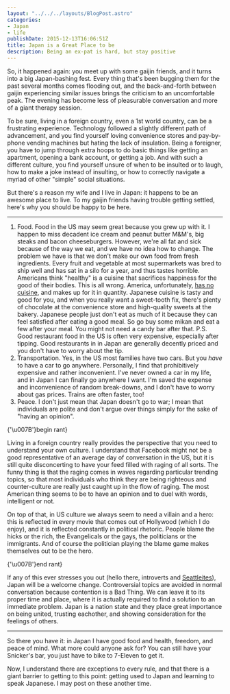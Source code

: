```yaml
---
layout: "../../../layouts/BlogPost.astro"
categories:
- Japan
- life
publishDate: 2015-12-13T16:06:51Z
title: Japan is a Great Place to be
description: Being an ex-pat is hard, but stay positive
---
```


So, it happened again: you meet up with some gaijin friends, and it turns into a big Japan-bashing fest. Every thing that's been bugging them for the past several months comes flooding out, and the back-and-forth between gaijin experiencing similar issues brings the criticism to an uncomfortable peak. The evening has become less of pleasurable conversation and more of a giant therapy session.

To be sure, living in a foreign country, even a 1st world country, can be a frustrating experience. Technology followed a slightly different path of advancement, and you find yourself loving convenience stores and pay-by-phone vending machines but hating the lack of insulation. Being a foreigner, you have to jump through extra hoops to do basic things like getting an apartment, opening a bank account, or getting a job. And with such a different culture, you find yourself unsure of when to be insulted or to laugh, how to make a joke instead of insulting, or how to correctly navigate a myriad of other "simple" social situations.

But there's a reason my wife and I live in Japan: it happens to be an awesome place to live. To my gaijin friends having trouble getting settled, here's why you should be happy to be here.

***

1. Food. Food in the US may seem great because you grew up with it. I happen to miss decadent ice cream and peanut butter M&M's, big steaks and bacon cheeseburgers. However, we're all fat and sick because of the way we eat, and we have no idea how to change. <!--My wife and I recently watched the documentary "Fed Up", which explains the problems with legislation and industry in America that lead to unhealthy diets and unwholesome products. I recommend it for the information content, but it ends on a depressing note. They give the viewer a challenge: go sugar-free. They then tell you that the participant in the documentary who did the diet completely failed to lose weight. Great.--> The problem we have is that we don't make our own food from fresh ingredients. Every fruit and vegetable at most supermarkets was bred to ship well and has sat in a silo for a year, and thus tastes horrible. Americans think "healthy" is a cuisine that sacrifices happiness for the good of their bodies. This is all wrong. America, unfortunately, [has no cuisine](http://bigthink.com/videos/dan-barber-on-american-cuisine), and makes up for it in quantity. Japanese cuisine is tasty and good for you, and when you really want a sweet-tooth fix, there's plenty of chocolate at the convenience store and high-quality sweets at the bakery. Japanese people just don't eat as much of it because they can feel satisfied after eating a good meal. So go buy some mikan and eat a few after your meal. You might not need a candy bar after that.
P.S. Good restaurant food in the US is often very expensive, especially after tipping. Good restaurants in in Japan are generally decently priced and you don't have to worry about the tip.
2. Transportation. Yes, in the US most families have two cars. But you *have* to have a car to go anywhere. Personally, I find that prohibitively expensive and rather inconvenient. I've never owned a car in my life, and in Japan I can finally go anywhere I want. I'm saved the expense and inconvenience of random break-downs, and I don't have to worry about gas prices. Trains are often faster, too!
3. Peace. I don't just mean that Japan doesn't go to war; I mean that individuals are polite and don't argue over things simply for the sake of "having an opinion".

<!-- No escaping of left curly brace yet :( https://github.com/withastro/astro/issues/3916 -->
 {'\u007B'}begin rant}

 Living in a foreign country really provides the perspective that you need to understand your own culture. I understand that Facebook might not be a good representative of an average day of conversation in the US, but it is still quite disconcerting to have your feed filled with raging of all sorts. The funny thing is that the raging comes in waves regarding particular trending topics, so that most individuals who think they are being righteous and counter-culture are really just caught up in the flow of raging. The most American thing seems to be to have an opinion and to duel with words, intelligent or not.

 On top of that, in US culture we always seem to need a villain and a hero: this is reflected in every movie that comes out of Hollywood (which I do enjoy), and it is reflected constantly in political rhetoric. People blame the hicks or the rich, the Evangelicals or the gays, the politicians or the immigrants. And of course the politician playing the blame game makes themselves out to be the hero.

<!-- No escaping of left curly brace yet :( https://github.com/withastro/astro/issues/3916 -->
 {'\u007B'}end rant}

 If any of this ever stresses you out (hello there, introverts and [Seattleites](https://www.quora.com/Is-the-Seattle-Freeze-a-real-thing-that-people-have-experienced-Is-it-particularly-hard-to-make-new-friends-in-Seattle-as-opposed-to-other-cities)), Japan will be a welcome change. Controversial topics are avoided in normal conversation because contention is a Bad Thing. We can leave it to its proper time and place, where it is actually required to find a solution to an immediate problem. Japan is a nation state and they place great importance on being united, trusting eachother, and showing consideration for the feelings of others.

***

So there you have it: in Japan I have good food and health, freedom, and peace of mind. What more could anyone ask for? You can still have your Snicker's bar, you just have to bike to 7-Eleven to get it.

Now, I understand there are exceptions to every rule, and that there is a giant barrier to getting to this point: getting used to Japan and learning to speak Japanese. I may post on these another time.
